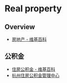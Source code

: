 # Real property

## Overview

- [房地产 - 维基百科](https://zh.wikipedia.org/wiki/%E6%88%BF%E5%9C%B0%E4%BA%A7)

## 公积金

- [住房公积金 - 维基百科](https://zh.wikipedia.org/wiki/%E4%BD%8F%E6%88%BF%E5%85%AC%E7%A7%AF%E9%87%91)
- [杭州住房公积金管理中心](http://www.hzgjj.gov.cn/)
